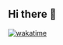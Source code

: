 ## Hi there 👋

[![wakatime](https://wakatime.com/badge/user/018edf65-cbd1-4c86-b6d5-3b9824f73ae1.svg)](https://wakatime.com/@018edf65-cbd1-4c86-b6d5-3b9824f73ae1)

<!--
**Luciano899/Luciano899** is a ✨ _special_ ✨ repository because its `README.md` (this file) appears on your GitHub profile.

Here are some ideas to get you started:

- 🔭 I’m currently working on ...
- 🌱 I’m currently learning ...
- 👯 I’m looking to collaborate on ...
- 🤔 I’m looking for help with ...
- 💬 Ask me about ...
- 📫 How to reach me: ...
- 😄 Pronouns: ...
- ⚡ Fun fact: ...
-->
